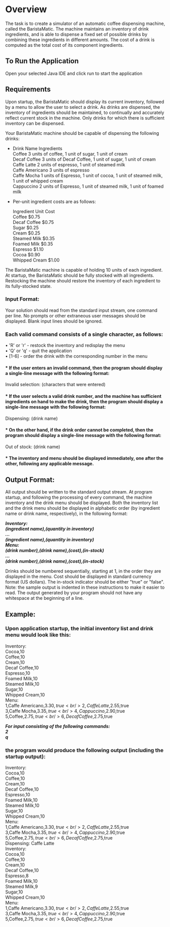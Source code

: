 # Overview
The task is to create a simulator of an automatic coffee dispensing machine, called the BaristaMatic. The
machine maintains an inventory of drink ingredients, and is able to dispense a fixed set of possible drinks by
combining these ingredients in different amounts. The cost of a drink is computed as the total cost of its
component ingredients.

## To Run the Application <br/>
Open your selected Java IDE and click run to start the application

## Requirements <br/>
Upon startup, the BaristaMatic should display its current inventory, followed by a menu to allow the user to select
a drink. As drinks are dispensed, the inventory of ingredients should be maintained, to continually and accurately
reflect current stock in the machine. Only drinks for which there is sufficient inventory can be dispensed.

Your BaristaMatic machine should be capable of dispensing the following drinks: 

* Drink Name Ingredients<br/>
  Coffee 3 units of coffee, 1 unit of sugar, 1 unit of cream<br/>
  Decaf Coffee 3 units of Decaf Coffee, 1 unit of sugar, 1 unit of cream<br/>
  Caffe Latte 2 units of espresso, 1 unit of steamed milk<br/>
  Caffe Americano 3 units of espresso<br/>
  Caffe Mocha 1 units of Espresso, 1 unit of cocoa, 1 unit of steamed milk, 1 unit of whipped cream<br/>
  Cappuccino 2 units of Espresso, 1 unit of steamed milk, 1 unit of foamed milk<br/>

* Per-unit ingredient costs are as follows:

  Ingredient    Unit Cost<br/>
  Coffee         $0.75<br/>
  Decaf Coffee   $0.75<br/>
  Sugar          $0.25<br/>
  Cream          $0.25<br/>
  Steamed Milk   $0.35<br/>
  Foamed Milk    $0.35<br/>
  Espresso       $1.10<br/>
  Cocoa          $0.90<br/>
  Whipped Cream  $1.00<br/>

The BaristaMatic machine is capable of holding 10 units of each ingredient. At startup, the BaristaMatic should
be fully stocked with all ingredients. Restocking the machine should restore the inventory of each ingredient to
its fully-stocked state.

### Input	Format: <br/>
Your solution should read from the standard input stream, one command per line. No prompts or other
extraneous user messages should be displayed. Blank input lines should be ignored.
### Each valid command consists of a single character, as follows:<br/>
• 'R' or 'r' - restock the inventory and redisplay the menu<br/>
• 'Q' or 'q' - quit the application<br/>
• [1-6] - order the drink with the corresponding number in the menu<br/>
#### * If the user enters an invalid command, then the program should display a single-line message with the following format:<br/>
Invalid selection: (characters that were entered)<br/>
#### * If the user selects a valid drink number, and the machine has sufficient ingredients on hand to make the drink, then the program should display a single-line message with the following format:<br/>
Dispensing: (drink name)<br/>
#### * On the other hand, if the drink order cannot be completed, then the program should display a single-line message with the following format:<br/>
Out of stock: (drink name)<br/>

#### * The inventory and menu should be displayed immediately, one after the other, following any applicable message.<br/>

## Output	Format:<br/>
All output should be written to the standard output stream. At program startup, and following the processing of
every command, the machine inventory and the drink menu should be displayed. Both the inventory list and the
drink menu should be displayed in alphabetic order (by ingredient name or drink name, respectively), in the
following format:<br/>

***Inventory:<br/>
(ingredient name),(quantity in inventory)<br/>
...<br/>
(ingredient name),(quantity in inventory)<br/>
Menu:<br/>
(drink number),(drink name),(cost),(in-stock)<br/>
...<br/>
(drink number),(drink name),(cost),(in-stock)<br/>***

Drinks should be numbered sequentially, starting at 1, in the order they are displayed in the menu. Cost should be
displayed in standard currency format (US dollars). The in-stock indicator should be either "true" or "false".
Note: the sample output is indented in these instructions to make it easier to read. The output generated by your
program should not have any whitespace at the beginning of a line.

## Example:<br/>
### Upon application startup, the initial inventory list and drink menu would look like this:<br/>
Inventory:<br/>
Cocoa,10<br/>
Coffee,10<br/>
Cream,10<br/>
Decaf Coffee,10<br/>
Espresso,10<br/>
Foamed Milk,10<br/>
Steamed Milk,10<br/>
Sugar,10<br/>
Whipped Cream,10<br/>
Menu:<br/>
1,Caffe Americano,$3.30,true<br/>
2,Caffe Latte,$2.55,true<br/>
3,Caffe Mocha,$3.35,true<br/>
4,Cappuccino,$2.90,true<br/>
5,Coffee,$2.75,true<br/>
6,Decaf Coffee,$2.75,true<br/>

***For input consisting of the following commands:<br/>
 2<br/>
 q<br/>***
### the program would produce the following output (including the startup output):<br/>

Inventory:<br/>
Cocoa,10<br/>
Coffee,10<br/>
Cream,10<br/>
Decaf Coffee,10<br/>
Espresso,10<br/>
Foamed Milk,10<br/>
Steamed Milk,10<br/>
Sugar,10<br/>
Whipped Cream,10<br/>
Menu:<br/>
1,Caffe Americano,$3.30,true<br/>
2,Caffe Latte,$2.55,true<br/>
3,Caffe Mocha,$3.35,true<br/>
4,Cappuccino,$2.90,true<br/>
5,Coffee,$2.75,true<br/>
6,Decaf Coffee,$2.75,true<br/>
Dispensing: Caffe Latte<br/>
Inventory:<br/>
Cocoa,10<br/>
Coffee,10<br/>
Cream,10<br/>
Decaf Coffee,10<br/>
Espresso,8<br/>
Foamed Milk,10<br/>
Steamed Milk,9<br/>
Sugar,10<br/>
Whipped Cream,10<br/>
Menu:<br/>
1,Caffe Americano,$3.30,true<br/>
2,Caffe Latte,$2.55,true<br/>
3,Caffe Mocha,$3.35,true<br/>
4,Cappuccino,$2.90,true<br/>
5,Coffee,$2.75,true<br/>
6,Decaf Coffee,$2.75,true<br/>
